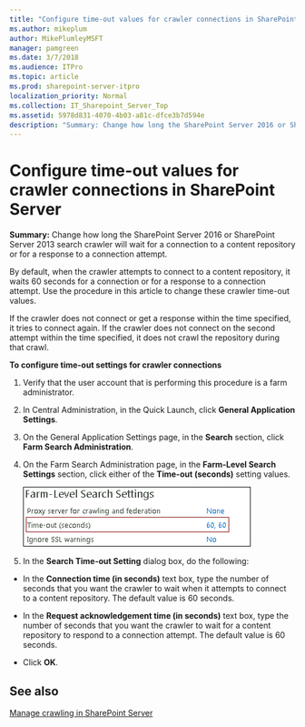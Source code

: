 ```yaml
---
title: "Configure time-out values for crawler connections in SharePoint Server"
ms.author: mikeplum
author: MikePlumleyMSFT
manager: pamgreen
ms.date: 3/7/2018
ms.audience: ITPro
ms.topic: article
ms.prod: sharepoint-server-itpro
localization_priority: Normal
ms.collection: IT_Sharepoint_Server_Top
ms.assetid: 5978d831-4070-4b03-a81c-dfce3b7d594e
description: "Summary: Change how long the SharePoint Server 2016 or SharePoint Server 2013 search crawler will wait for a connection to a content repository or for a response to a connection attempt."
---
```


# Configure time-out values for crawler connections in SharePoint Server

 **Summary:** Change how long the SharePoint Server 2016 or SharePoint Server 2013 search crawler will wait for a connection to a content repository or for a response to a connection attempt. 
  
By default, when the crawler attempts to connect to a content repository, it waits 60 seconds for a connection or for a response to a connection attempt. Use the procedure in this article to change these crawler time-out values. 
  
If the crawler does not connect or get a response within the time specified, it tries to connect again. If the crawler does not connect on the second attempt within the time specified, it does not crawl the repository during that crawl.
  
**To configure time-out settings for crawler connections**
  
1. Verify that the user account that is performing this procedure is a farm administrator.
    
2. In Central Administration, in the Quick Launch, click **General Application Settings**.
    
3. On the General Application Settings page, in the **Search** section, click **Farm Search Administration**.
    
4. On the Farm Search Administration page, in the **Farm-Level Search Settings** section, click either of the **Time-out (seconds)** setting values. 
    
     ![Screenshot of crawler time-out settings on Farm Search Administration page](../media/CrawlerTimeoutSettings.gif)
  
5. In the **Search Time-out Setting** dialog box, do the following: 
    
  - In the **Connection time (in seconds)** text box, type the number of seconds that you want the crawler to wait when it attempts to connect to a content repository. The default value is 60 seconds. 
    
  - In the **Request acknowledgement time (in seconds)** text box, type the number of seconds that you want the crawler to wait for a content repository to respond to a connection attempt. The default value is 60 seconds. 
    
  - Click **OK**.
    
## See also

[Manage crawling in SharePoint Server](manage-crawling.md)

